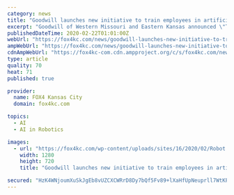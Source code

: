 ```yaml
---
category: news
title: "Goodwill launches new initiative to train employees in artificial intelligence"
excerpt: "Goodwill of Western Missouri and Eastern Kansas announced \"The Artemis Initiative.\" The new initiative is meant to train employees on how to use robots, artificial intelligence and other cutting-edge technology. David Starr from the local startup Tesseract Ventures says in the next five years, millions of workers will either need to upgrade ..."
publishedDateTime: 2020-02-22T01:01:00Z
webUrl: "https://fox4kc.com/news/goodwill-launches-new-initiative-to-train-employees-in-artificial-intelligence/"
ampWebUrl: "https://fox4kc.com/news/goodwill-launches-new-initiative-to-train-employees-in-artificial-intelligence/amp/"
cdnAmpWebUrl: "https://fox4kc-com.cdn.ampproject.org/c/s/fox4kc.com/news/goodwill-launches-new-initiative-to-train-employees-in-artificial-intelligence/amp/"
type: article
quality: 70
heat: 71
published: true

provider:
  name: FOX4 Kansas City
  domain: fox4kc.com

topics:
  - AI
  - AI in Robotics

images:
  - url: "https://fox4kc.com/wp-content/uploads/sites/16/2020/02/Robot.jpeg?w=1280&h=720&crop=1"
    width: 1280
    height: 720
    title: "Goodwill launches new initiative to train employees in artificial intelligence"

secured: "HzK4WNjoumXuSkJgEb8vUZCXCWRrD8Dy7bQf5Fv89+lXaHfUpNeuprll7WtKP5BiNiTIEwGbik9dhuksGBqsnVJSSa896A9+JNFN/YcqD+etrU8JktFwNRXe/deW/3pPWnEtnvMRBVsZso2vhT068s+/yeNZ+x2aPdWixPum+MLdPG2d6TfPjrvjXEnJ6b3myfL70Z3gj8YkzG0577zxN99PTDu0wZs7dajbN09rOmhpQQbTNW7t4t5M84w/7xuVbmvl3n/Dl44VhzGNp8YrEV90Z5QpFYGpUr82gusujHJUhYlqM97Pv94QFqBlwHxBZW9EmUpzBatcLxIw1fX2j4Yd+EYho3jiR9CojAWOhC105pVcX8bFy5oificFVyINy8xtQ6plfh/oOpJby0YiS7CAamGF330vsKIzky2ITyUlYlq9AHRKbwP/pIOM34cC3La+ONO9IYkvktsvhGg4ocx3pg38zxjXaZsfcCKsqNo=;p5gglndZf1RPIBK7dN/7Zw=="
---
```


